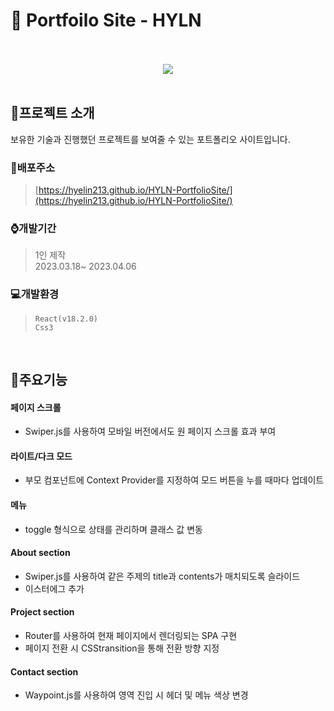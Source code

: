 # :page_with_curl: Portfoilo Site - HYLN
<br/>
<div align="center">
<br/>
  <img src="https://user-images.githubusercontent.com/118185282/230319221-484bf85c-8a1f-4b96-b7ec-962008ce8299.gif"/>
</div>
<br/>

## :mega:프로젝트 소개
보유한 기술과 진행했던 프로젝트를 보여줄 수 있는 포트폴리오 사이트입니다.
<br/>

### :link:배포주소
> [https://hyelin213.github.io/HYLN-PortfolioSite/](https://hyelin213.github.io/HYLN-PortfolioSite/)

### :watch:개발기간
> 1인 제작<br/>
> 2023.03.18~ 2023.04.06

### :computer:개발환경
> `React(v18.2.0)`<br/>
> `Css3`<br/>
<br/>

## :pushpin:주요기능
#### 페이지 스크롤
- Swiper.js를 사용하여 모바일 버전에서도 원 페이지 스크롤 효과 부여

#### 라이트/다크 모드
- 부모 컴포넌트에 Context Provider를 지정하여 모드 버튼을 누를 때마다 업데이트

#### 메뉴
- toggle 형식으로 상태를 관리하며 클래스 값 변동

#### About section
- Swiper.js를 사용하여 같은 주제의 title과 contents가 매치되도록 슬라이드
- 이스터에그 추가

#### Project section
- Router를 사용하여 현재 페이지에서 렌더링되는 SPA 구현
- 페이지 전환 시 CSStransition을 통해 전환 방향 지정

#### Contact section
- Waypoint.js를 사용하여 영역 진입 시 헤더 및 메뉴 색상 변경
